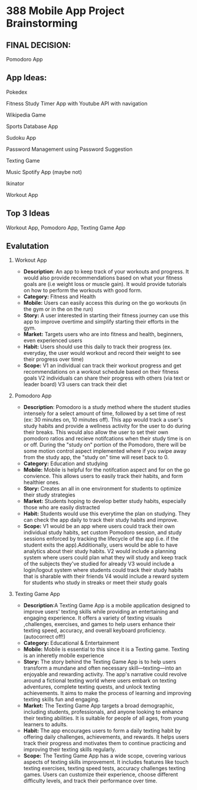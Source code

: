388 Mobile App Project Brainstorming
===

## FINAL DECISION:
Pomodoro App

## App Ideas:
Pokedex

Fitness Study Timer App with Youtube API with navigation

Wikipedia Game

Sports Database App

Sudoku App 

Password Management using Password Suggestion

Texting Game

Music Spotify App (maybe not)

Ikinator

Workout App



## Top 3 Ideas
Workout App, Pomodoro App, Texting Game App
## Evalutation 
1. Workout App
   - **Description**: An app to keep track of your workouts and progress. It would also provide recommendations based on what your fitness goals are (i.e weight loss or muscle gain). It would provide tutorials on how to perform the workouts with good form. 
   - **Category:** Fitness and Health
   - **Mobile:** Users can easily access this during on the go workouts (in the gym or in the on the run)
   - **Story:** A user interested in starting their fitness journey can use this app to improve overtime and simplify starting their efforts in the gym. 
   - **Market:** Targets users who are into fitness and health, beginners, even experienced users
   - **Habit:** Users should use this daily to track their progress (ex. everyday, the user would workout and record their weight to see their progress over time)
   - **Scope:** V1 an individual can track their workout progress and get recommendations on a workout schedule based on their fitness goals V2 individuals can share their progress with others (via text or leader board) V3 users can track their diet 
    
2. Pomodoro App
   - **Description**: Pomodoro is a study method where the student studies intensely for a select amount of time, followed by a set time of rest (ex: 30 minutes on, 10 minutes off). This app would track a user's study habits and provide a wellness activity for the user to do during their breaks. This would also allow the user to set their own pomodoro ratios and recieve notifcations when their study time is on or off. During the "study on" portion of the Pomodoro, there will be some motion control aspect implemented where if you swipe away from the study app, the "study on" time will reset back to 0. 
   - **Category:** Education and studying
   - **Mobile:** Mobile is helpful for the notifcation aspect and for on the go convience. This allows users to easily track their habits, and form healthier ones. 
   - **Story:** Creates an all in one environment for students to optimize their study strategies
   - **Market:** Students hoping to develop better study habits, especially those who are easily distracted
   - **Habit:** Students would use this everytime the plan on studying. They can check the app daily to track their study habits and improve. 
   - **Scope:** V1 would be an app where users could track their own individual study habits, set custom Pomodoro session, and study sessions enforced by tracking the lifecycle of the app (i.e. if the student exits the app).Additionally, users would be able to have analytics about their study habits. V2 would include a planning system where users could plan what they will study and keep track of the subjects they've studied for already V3 would include a login/logout system where students could track their study habits that is sharable with their friends V4 would include a reward system for students who study in streaks or meet their study goals 
    
3. Texting Game App
   - **Description**:A Texting Game App is a mobile application designed to improve users' texting skills while providing an entertaining and engaging experience. It offers a variety of texting visuals ,challenges, exercises, and games to help users enhance their texting speed, accuracy, and overall keyboard proficiency. (autocorrect off!)
   - **Category:** Educational & Entertainment
   - **Mobile:**  Mobile is essential to this since it is a Texting game. Texting is an inheretly mobile experience
   - **Story:** The story behind the Texting Game App is to help users transform a mundane and often necessary skill—texting—into an enjoyable and rewarding activity. The app's narrative could revolve around a fictional texting world where users embark on texting adventures, complete texting quests, and unlock texting achievements. It aims to make the process of learning and improving texting skills fun and engaging.
   - **Market:** The Texting Game App targets a broad demographic, including students, professionals, and anyone looking to enhance their texting abilities. It is suitable for people of all ages, from young learners to adults.
   - **Habit:** The app encourages users to form a daily texting habit by offering daily challenges, achievements, and rewards. It helps users track their progress and motivates them to continue practicing and improving their texting skills regularly.
   - **Scope:** The Texting Game App has a wide scope, covering various aspects of texting skills improvement. It includes features like touch texting exercises, texting speed tests, accuracy challenges texting games. Users can customize their experience, choose different difficulty levels, and track their performance over time. 






    
